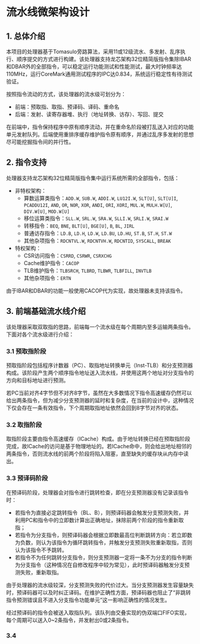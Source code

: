 # 流水线微架构设计

## 1. 总体介绍

本项目的处理器基于Tomasulo旁路算法，采用11或12级流水、多发射、乱序执行、顺序提交的方式进行构建。该处理器支持龙芯架构32位精简版指令集除IBAR和DBAR外的全部指令，可以稳定运行功能测试和性能测试，最大时钟频率达110MHz，运行CoreMark通用测试程序的IPC达0.834，系统运行稳定性有待测试验证。

按照指令流动的方式，该处理器的流水级可划分为：

* 前端：预取指、取指、预译码、译码、重命名
* 后端：发射、读寄存器堆、执行（地址转换、访存）、写回、提交

在前端中，指令保持程序中原有顺序流动，并在重命名阶段被打乱送入对应的功能单元发射队列。后端使用重排序缓存维护指令原有顺序，并通过乱序多发射的思想尽可能挖掘指令间的并行性。

## 2. 指令支持

处理器支持龙芯架构32位精简版指令集中运行系统所需的全部指令，包括：

* 非特权架构：
  - 算数运算类指令：`ADD.W`, `SUB.W`, `ADDI.W`, `LU12I.W`, `SLT[U]`, `SLT[U]I`, `PCADDU12I`, `AND`, `OR`, `NOR`, `XOR`, `ANDI`, `ORI`, `XORI`, `MUL.W`, `MULH.W[U]`, `DIV.W[U]`, `MOD.W[U]`
  - 移位运算类指令：`SLL.W`, `SRL.W`, `SRA.W`, `SLLI.W`, `SRLI.W`, `SRAI.W`
  - 转移指令：`BEQ`, `BNE`, `BLT[U]`, `BGE[U]`, `B`, `BL`, `JIRL`
  - 普通访存指令：`LD.B`, `LD.H`, `LD.W`, `LD.BU`, `LD.HU`, `ST.B`, `ST.H`, `ST.W`
  - 其他杂项指令：`RDCNTVL.W`, `RDCNTVH.W`, `RDCNTID`, `SYSCALL`, `BREAK`
* 特权架构：
  - CSR访问指令：`CSRRD`, `CSRWR`, `CSRXCHG`
  - Cache维护指令：`CACOP`
  - TLB维护指令：`TLBSRCH`, `TLBRD`, `TLBWR`, `TLBFILL`, `INVTLB`
  - 其他杂项指令：`ERTN`

由于IBAR和DBAR的功能一般使用CACOP代为实现，故处理器未支持该指令。

## 3. 前端基础流水线介绍

该处理器采取双取指的思路，前端每一个流水级在每个周期内至多运输两条指令。下面对各个流水级进行介绍：

### 3.1 预取指阶段

预取指阶段包括程序计数器（PC）、取指地址转换单元（Inst-TLB）和分支预测器构成。该阶段产生两个顺序指令地址送入流水线，并使用这两个地址对分支指令的方向和目标地址进行预测。

若PC当前对齐4字节但不对齐8字节，虽然在大多数情况下指令高速缓存仍然可以给出两条指令，但为减少分支预测器的延时和复杂度，在当前的设计中，这种情况下仅会存在一条有效指令，下个周期取指地址依然会回到8字节对齐的状态。

### 3.2 取指阶段

取指阶段主要由指令高速缓存（ICache）构成。由于地址转换已经在预取指阶段完成，故ICache的访问是基于物理地址的。若ICache命中，则会给出地址相邻的两条指令，否则流水线的前两个阶段将陷入阻塞，直至缺失的缓存块从内存中读出。

### 3.3 预译码阶段

在预译码阶段，处理器会对指令进行跳转检查，即在分支预测器没有记录该指令时：

* 若指令为直接必定跳转指令（BL、B），则预译码器会触发分支预测失败，并利用PC和指令中的立即数计算出正确地址，抹除前两个阶段的指令重新取指；
* 若指令为分支指令，则预译码器会根据立即数最高位判断跳转方向：若立即数为负数，则认为该指令为循环跳转指令，并触发分支预测失败重新取指，否则认为该指令不予跳转。
* 若指令不为任何跳转分支指令，则分支预测器一定将一条不为分支的指令判断为分支指令（这种情况在自修改程序中较为常见），此时预译码器触发分支预测失败，重新取指。

由于处理器的流水级较深，分支预测失败的代价过大。当分支预测器发生容量缺失时，预译码器可以及时纠正译码。在维护正确性方面，预译码器也阻止了“非跳转指令预测错误且不进入分支指令功能单元”这一影响正确性的情况发生。

经过预译码的指令会被送入取指队列。该队列由交叠实现的伪双端口FIFO实现，每个周期可以送入0~2条指令，并发射出0或2条指令。

### 3.4
